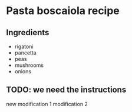 # Pasta boscaiola recipe


## Ingredients

- rigatoni
- pancetta
- peas
- mushrooms
- onions


## TODO: we need the instructions
new modification 1
modification 2